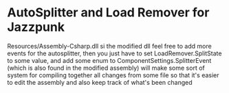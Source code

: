 # AutoSplitter and Load Remover for Jazzpunk

Resources/Assembly-Csharp.dll si the modified dll
feel free to add more events for the autosplitter, then you just have to set LoadRemover.SplitState to some value, and add some enum to ComponentSettings.SplitterEvent (which is also found in the modified assembly)
will make some sort of system for compiling together all changes from some file so that it's easier to edit the assembly and also keep track of what's been changed
